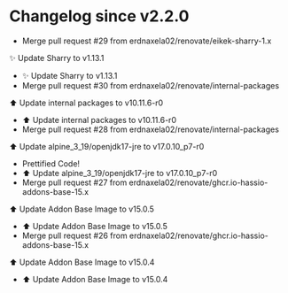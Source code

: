 # Changelog since v2.2.0
- Merge pull request #29 from erdnaxela02/renovate/eikek-sharry-1.x

✨ Update Sharry to v1.13.1 
- ✨ Update Sharry to v1.13.1 
- Merge pull request #30 from erdnaxela02/renovate/internal-packages

⬆️ Update internal packages to v10.11.6-r0 
- ⬆️ Update internal packages to v10.11.6-r0 
- Merge pull request #28 from erdnaxela02/renovate/internal-packages

⬆️ Update alpine_3_19/openjdk17-jre to v17.0.10_p7-r0 
- Prettified Code! 
- ⬆️ Update alpine_3_19/openjdk17-jre to v17.0.10_p7-r0 
- Merge pull request #27 from erdnaxela02/renovate/ghcr.io-hassio-addons-base-15.x

⬆️ Update Addon Base Image to v15.0.5 
- ⬆️ Update Addon Base Image to v15.0.5 
- Merge pull request #26 from erdnaxela02/renovate/ghcr.io-hassio-addons-base-15.x

⬆️ Update Addon Base Image to v15.0.4 
- ⬆️ Update Addon Base Image to v15.0.4 

